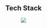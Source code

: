 <div align="center">
  <h2>Tech Stack</h2>
  <img src="https://img.shields.io/badge/Spring-00FF40?style=flat-square&logo=Spring Boot&logoColor=white"/>
</div>
